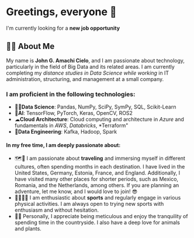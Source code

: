 <!--
**amachicielo/amachicielo** is a ✨ _special_ ✨ repository because its `README.md` (this file) appears on your GitHub profile.
- 🔭 I’m currently working on ...
- 🌱 I’m currently learning ...
-->

# Greetings, everyone 🙌
I'm currently looking for a **new job opportunity**

## 🧘‍♂️ About Me

My name is **John G. Amachi Cielo**, and I am passionate about technology, particularly in the field of Big Data and its related areas. I am currently completing my *distance studies in Data Science while working* in IT administration, structuring, and management at a small company.

### I am proficient in the following technologies:

- 👨‍💼**Data Science**: Pandas, NumPy, SciPy, SymPy, SQL, Scikit-Learn
- 🤖**AI**: TensorFlow, PyTorch, Keras, OpenCV, ROS2
- ☁**Cloud Architecture**: Cloud computing and architecture in *Azure* and fundamentals in *AWS*, *Databricks*, *Terraform"
- 🐘**Data Engineering**: Kafka, Hadoop, Spark

#### In my free time, I am deeply passionate about:
- 🗺🛫 I am passionate about **traveling** and immersing myself in different cultures, often spending months in each destination. I have lived in the United States, Germany, Estonia, France, and England. Additionally, I have visited many other places for shorter periods, such as Mexico, Romania, and the Netherlands, among others. If you are planning an adventure, let me know, and I would love to join! 😎
- 🚵‍♂️🤸‍♂️ I am enthusiastic about **sports** and regularly engage in various physical activities. I am always open to trying new sports with enthusiasm and without hesitation.
- 🌳🐲 Personally, I appreciate being meticulous and enjoy the tranquility of spending time in the countryside. I also have a deep love for animals and plants.
